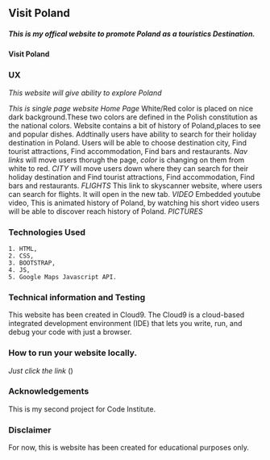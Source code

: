 ## Visit Poland

##### This is my offical website to promote Poland as a touristics Destination. #####

#### Visit Poland ####

### UX

*This website will give ability to explore Poland*

*This is single page website* 
*Home Page* White/Red color is placed on nice dark background.These two colors are defined in the Polish constitution as the national colors.
 Website contains a bit of history of Poland,places to see and popular dishes. Addtinally users have ability to search for their holiday destination in Poland. 
 Users will be able to choose destination city, Find tourist attractions, Find accommodation, Find bars and restaurants.
*Nav links* will move users thorugh the page, *color* is changing on them from white to red.
*CITY* will move users down where they can search for their holiday destination and Find tourist attractions, Find accommodation, Find bars and restaurants.
*FLIGHTS* This link to skyscanner website, where users can search for flights. It will open in the new tab.
*VIDEO* Embedded youtube video, This is animated history of Poland, by watching his short video users will be able to discover reach history of Poland. 
*PICTURES* 
### Technologies Used

    1. HTML,
    2. CSS,
    3. BOOTSTRAP,
    4. JS,
    5. Google Maps Javascript API.
    
### Technical information and Testing

This website has been created in Cloud9. The Cloud9 is a cloud-based integrated development environment (IDE) that lets you write, run, and debug your code with just a browser.


### How to run your website locally.

*Just click the link*
()


### Acknowledgements

This is my second project for Code Institute. 

### Disclaimer

For now, this is website has been created for educational purposes only.